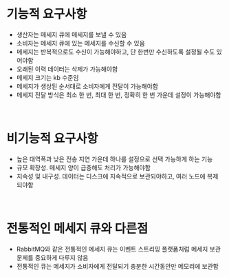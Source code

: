 # 기능적 요구사항

- 생산자는 메세지 큐에 메세지를 보낼 수 있음
- 소비자는 메세지 큐에 있는 메세지를 수신할 수 있음
- 메세지는 반복적으로도 수신이 가능해야하고, 단 한번만 수신하도록 설정될 수도 있어야함
- 오래된 이력 데이터는 삭제가 가능해야함
- 메세지 크기는 kb 수준임
- 메세지가 생상된 순서대로 소비자에게 전달이 가능해야함
- 메세지 전달 방식은 최소 한 번, 최대 한 번, 정확히 한 번 가운데 설정이 가능해야함

<br>

# 비기능적 요구사항

- 높은 대역폭과 낮은 전송 지연 가운데 하나를 설정으로 선택 가능하게 하는 기능
- 규모 확장성. 메세지 양이 급증해도 처리가 가능해야함
- 지속성 및 내구성. 데이터는 디스크에 지속적으로 보관되야하고, 여러 노드에 복제되야함

<br>

# 전통적인 메세지 큐와 다른점

- RabbitMQ와 같은 전통적인 메세지 큐는 이벤트 스트리밍 플랫폼처럼 메세지 보관 문제를 중요하게 다루지 않음
- 전통적인 큐는 메세지가 소비자에게 전달되기 충분한 시간동안만 메모리에 보관함
